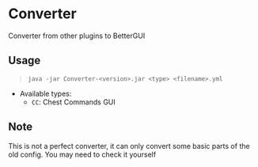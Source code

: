 # Converter
Converter from other plugins to BetterGUI

## Usage
> `java -jar Converter-<version>.jar <type> <filename>.yml`
* Available types:
  * `CC`: Chest Commands GUI

## Note
This is not a perfect converter, it can only convert some basic parts of the old config.
You may need to check it yourself
